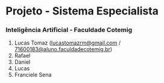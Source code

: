 # Projeto - Sistema Especialista
### Inteligência Artificial - Faculdade Cotemig

1. Lucas Tomaz (lucastomazrm@gmail.com / 71600183@aluno.faculdadecotemig.br)
2. Rafael
3. Daniel
4. Lucas
5. Franciele Sena
